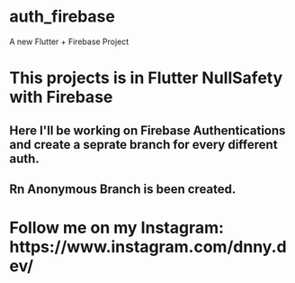 # auth_firebase

A new Flutter + Firebase Project 

<h1>This projects is in Flutter NullSafety with Firebase</h1>

<h2>Here I'll be working on Firebase Authentications and create a seprate branch for every different auth.</h2>

<h2>Rn Anonymous Branch is been created.
  </h2>

<h1>Follow me on my Instagram: https://www.instagram.com/dnny.dev/
